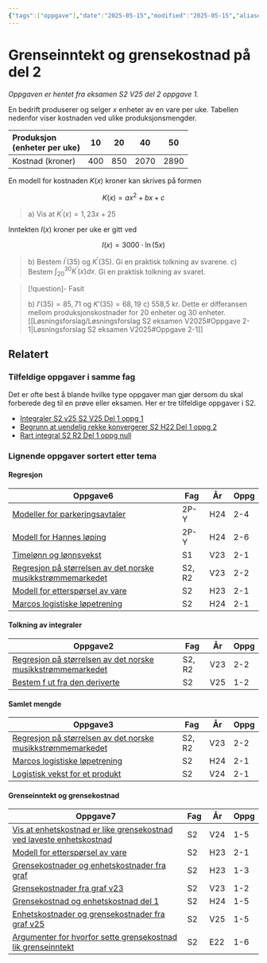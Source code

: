 ```yaml
---
{"tags":["oppgave"],"date":"2025-05-15","modified":"2025-05-15","aliases":[],"dg-publish":true,"temaer":["regresjon","tolkning av integraler","samlet mengde","grenseinntekt og grensekostnad"],"fag":["s2"],"eksamen":"v25","del":2,"oppgave":1,"title":"Grenseinntekt og grensekostnad på del 2","source":"Eksamen S2 vår 2025","todo":null,"permalink":"/grenseinntekt-og-grensekostnad-pa-del-2/","dgPassFrontmatter":true}
---
```



# Grenseinntekt og grensekostnad på del 2

<p><span><em>Oppgaven er hentet fra eksamen S2 V25 del 2 oppgave 1.</em></span></p>

En bedrift produserer og selger $x$ enheter av en vare per uke.
Tabellen nedenfor viser kostnaden ved ulike produksjonsmengder.

| Produksjon <br> (enheter per uke) | 10  | 20  |  40  |  50  |
| :-------------------------------- | :-: | :-: | :--: | :--: |
| Kostnad (kroner)                  | 400 | 850 | 2070 | 2890 |

En modell for kostnaden $K(x)$ kroner kan skrives på formen

$$
K(x)=a x^2+b x+c
$$

> a) Vis at $K^{\prime}(x)=1,23 x+25$

Inntekten $I(x)$ kroner per uke er gitt ved

$$
I(x)=3000 \cdot \ln (5 x)
$$

> b) Bestem $I^{\prime}(35)$ og $K^{\prime}(35)$.
> 	Gi en praktisk tolkning av svarene.
> c) Bestem $\int_{20}^{30} K^{\prime}(x) d x$.
> 	Gi en praktisk tolkning av svaret.

>[!question]- Fasit
> 
>b) $I'(35)=85{,}71 \text{ og } K'(35)=68{,}19$
>c) 558,5 kr. Dette er differansen mellom produksjonskostnader for 20 enheter og 30 enheter.
>[[Løsningsforslag/Løsningsforslag S2 eksamen V2025#Oppgave 2-1\|Løsningsforslag S2 eksamen V2025#Oppgave 2-1]]

## Relatert
<h3><span>Tilfeldige oppgaver i samme fag</span></h3><p><span>Det er ofte best å blande hvilke type oppgaver man gjør dersom du skal forberede deg til en prøve eller eksamen. Her er tre tilfeldige oppgaver i S2.</span></p><div><ul class="dataview list-view-ul"><li><span><a data-tooltip-position="top" aria-label="Integraler S2 v25.md" data-href="Integraler S2 v25.md" href="Integraler S2 v25.md" class="internal-link" target="_blank" rel="noopener nofollow">Integraler S2 v25 S2 V25 Del 1 oppg 1</a></span></li><li><span><a data-tooltip-position="top" aria-label="Begrunn at uendelig rekke konvergerer.md" data-href="Begrunn at uendelig rekke konvergerer.md" href="Begrunn at uendelig rekke konvergerer.md" class="internal-link" target="_blank" rel="noopener nofollow">Begrunn at uendelig rekke konvergerer S2 H22 Del 1 oppg 2</a></span></li><li><span><a data-tooltip-position="top" aria-label="Rart integral.md" data-href="Rart integral.md" href="Rart integral.md" class="internal-link" target="_blank" rel="noopener nofollow">Rart integral S2 R2 Del 1 oppg null</a></span></li></ul></div><h3><span>Lignende oppgaver sortert etter tema</span></h3><h4><span>Regresjon</span></h4><div><table class="dataview table-view-table"><thead class="table-view-thead"><tr class="table-view-tr-header"><th class="table-view-th"><span>Oppgave</span><span class="dataview small-text">6</span></th><th class="table-view-th"><span>Fag</span></th><th class="table-view-th"><span>År</span></th><th class="table-view-th"><span>Oppg</span></th></tr></thead><tbody class="table-view-tbody"><tr><td><span><a data-tooltip-position="top" aria-label="Modeller for parkeringsavtaler.md" data-href="Modeller for parkeringsavtaler.md" href="Modeller for parkeringsavtaler.md" class="internal-link" target="_blank" rel="noopener nofollow">Modeller for parkeringsavtaler</a></span></td><td><span>2P-Y</span></td><td><span>H24</span></td><td><span>2-4</span></td></tr><tr><td><span><a data-tooltip-position="top" aria-label="Modell for Hannes løping.md" data-href="Modell for Hannes løping.md" href="Modell for Hannes løping.md" class="internal-link" target="_blank" rel="noopener nofollow">Modell for Hannes løping</a></span></td><td><span>2P-Y</span></td><td><span>H24</span></td><td><span>2-6</span></td></tr><tr><td><span><a data-tooltip-position="top" aria-label="Timelønn og lønnsvekst.md" data-href="Timelønn og lønnsvekst.md" href="Timelønn og lønnsvekst.md" class="internal-link" target="_blank" rel="noopener nofollow">Timelønn og lønnsvekst</a></span></td><td><span>S1</span></td><td><span>V23</span></td><td><span>2-1</span></td></tr><tr><td><span><a data-tooltip-position="top" aria-label="Regresjon på størrelsen av det norske musikkstrømmemarkedet.md" data-href="Regresjon på størrelsen av det norske musikkstrømmemarkedet.md" href="Regresjon på størrelsen av det norske musikkstrømmemarkedet.md" class="internal-link" target="_blank" rel="noopener nofollow">Regresjon på størrelsen av det norske musikkstrømmemarkedet</a></span></td><td><span>S2, R2</span></td><td><span>V23</span></td><td><span>2-2</span></td></tr><tr><td><span><a data-tooltip-position="top" aria-label="Modell for etterspørsel av vare.md" data-href="Modell for etterspørsel av vare.md" href="Modell for etterspørsel av vare.md" class="internal-link" target="_blank" rel="noopener nofollow">Modell for etterspørsel av vare</a></span></td><td><span>S2</span></td><td><span>H23</span></td><td><span>2-1</span></td></tr><tr><td><span><a data-tooltip-position="top" aria-label="Marcos logistiske løpetrening.md" data-href="Marcos logistiske løpetrening.md" href="Marcos logistiske løpetrening.md" class="internal-link" target="_blank" rel="noopener nofollow">Marcos logistiske løpetrening</a></span></td><td><span>S2</span></td><td><span>H24</span></td><td><span>2-1</span></td></tr></tbody></table></div><h4><span>Tolkning av integraler</span></h4><div><table class="dataview table-view-table"><thead class="table-view-thead"><tr class="table-view-tr-header"><th class="table-view-th"><span>Oppgave</span><span class="dataview small-text">2</span></th><th class="table-view-th"><span>Fag</span></th><th class="table-view-th"><span>År</span></th><th class="table-view-th"><span>Oppg</span></th></tr></thead><tbody class="table-view-tbody"><tr><td><span><a data-tooltip-position="top" aria-label="Regresjon på størrelsen av det norske musikkstrømmemarkedet.md" data-href="Regresjon på størrelsen av det norske musikkstrømmemarkedet.md" href="Regresjon på størrelsen av det norske musikkstrømmemarkedet.md" class="internal-link" target="_blank" rel="noopener nofollow">Regresjon på størrelsen av det norske musikkstrømmemarkedet</a></span></td><td><span>S2, R2</span></td><td><span>V23</span></td><td><span>2-2</span></td></tr><tr><td><span><a data-tooltip-position="top" aria-label="Bestem f ut fra den deriverte.md" data-href="Bestem f ut fra den deriverte.md" href="Bestem f ut fra den deriverte.md" class="internal-link" target="_blank" rel="noopener nofollow">Bestem f ut fra den deriverte</a></span></td><td><span>S2</span></td><td><span>V25</span></td><td><span>1-2</span></td></tr></tbody></table></div><h4><span>Samlet mengde</span></h4><div><table class="dataview table-view-table"><thead class="table-view-thead"><tr class="table-view-tr-header"><th class="table-view-th"><span>Oppgave</span><span class="dataview small-text">3</span></th><th class="table-view-th"><span>Fag</span></th><th class="table-view-th"><span>År</span></th><th class="table-view-th"><span>Oppg</span></th></tr></thead><tbody class="table-view-tbody"><tr><td><span><a data-tooltip-position="top" aria-label="Regresjon på størrelsen av det norske musikkstrømmemarkedet.md" data-href="Regresjon på størrelsen av det norske musikkstrømmemarkedet.md" href="Regresjon på størrelsen av det norske musikkstrømmemarkedet.md" class="internal-link" target="_blank" rel="noopener nofollow">Regresjon på størrelsen av det norske musikkstrømmemarkedet</a></span></td><td><span>S2, R2</span></td><td><span>V23</span></td><td><span>2-2</span></td></tr><tr><td><span><a data-tooltip-position="top" aria-label="Marcos logistiske løpetrening.md" data-href="Marcos logistiske løpetrening.md" href="Marcos logistiske løpetrening.md" class="internal-link" target="_blank" rel="noopener nofollow">Marcos logistiske løpetrening</a></span></td><td><span>S2</span></td><td><span>H24</span></td><td><span>2-1</span></td></tr><tr><td><span><a data-tooltip-position="top" aria-label="Logistisk vekst for et produkt.md" data-href="Logistisk vekst for et produkt.md" href="Logistisk vekst for et produkt.md" class="internal-link" target="_blank" rel="noopener nofollow">Logistisk vekst for et produkt</a></span></td><td><span>S2</span></td><td><span>V24</span></td><td><span>2-1</span></td></tr></tbody></table></div><h4><span>Grenseinntekt og grensekostnad</span></h4><div><table class="dataview table-view-table"><thead class="table-view-thead"><tr class="table-view-tr-header"><th class="table-view-th"><span>Oppgave</span><span class="dataview small-text">7</span></th><th class="table-view-th"><span>Fag</span></th><th class="table-view-th"><span>År</span></th><th class="table-view-th"><span>Oppg</span></th></tr></thead><tbody class="table-view-tbody"><tr><td><span><a data-tooltip-position="top" aria-label="Vis at enhetskostnad er like grensekostnad ved laveste enhetskostnad.md" data-href="Vis at enhetskostnad er like grensekostnad ved laveste enhetskostnad.md" href="Vis at enhetskostnad er like grensekostnad ved laveste enhetskostnad.md" class="internal-link" target="_blank" rel="noopener nofollow">Vis at enhetskostnad er like grensekostnad ved laveste enhetskostnad</a></span></td><td><span>S2</span></td><td><span>V24</span></td><td><span>1-5</span></td></tr><tr><td><span><a data-tooltip-position="top" aria-label="Modell for etterspørsel av vare.md" data-href="Modell for etterspørsel av vare.md" href="Modell for etterspørsel av vare.md" class="internal-link" target="_blank" rel="noopener nofollow">Modell for etterspørsel av vare</a></span></td><td><span>S2</span></td><td><span>H23</span></td><td><span>2-1</span></td></tr><tr><td><span><a data-tooltip-position="top" aria-label="Grensekostnader og enhetskostnader fra graf.md" data-href="Grensekostnader og enhetskostnader fra graf.md" href="Grensekostnader og enhetskostnader fra graf.md" class="internal-link" target="_blank" rel="noopener nofollow">Grensekostnader og enhetskostnader fra graf</a></span></td><td><span>S2</span></td><td><span>H23</span></td><td><span>1-3</span></td></tr><tr><td><span><a data-tooltip-position="top" aria-label="Grensekostnader fra graf v23.md" data-href="Grensekostnader fra graf v23.md" href="Grensekostnader fra graf v23.md" class="internal-link" target="_blank" rel="noopener nofollow">Grensekostnader fra graf v23</a></span></td><td><span>S2</span></td><td><span>V23</span></td><td><span>1-2</span></td></tr><tr><td><span><a data-tooltip-position="top" aria-label="Grensekostnad og enhetskostnad del 1.md" data-href="Grensekostnad og enhetskostnad del 1.md" href="Grensekostnad og enhetskostnad del 1.md" class="internal-link" target="_blank" rel="noopener nofollow">Grensekostnad og enhetskostnad del 1</a></span></td><td><span>S2</span></td><td><span>H24</span></td><td><span>1-5</span></td></tr><tr><td><span><a data-tooltip-position="top" aria-label="Enhetskostnader og grensekostnader fra graf v25.md" data-href="Enhetskostnader og grensekostnader fra graf v25.md" href="Enhetskostnader og grensekostnader fra graf v25.md" class="internal-link" target="_blank" rel="noopener nofollow">Enhetskostnader og grensekostnader fra graf v25</a></span></td><td><span>S2</span></td><td><span>V25</span></td><td><span>1-5</span></td></tr><tr><td><span><a data-tooltip-position="top" aria-label="Argumenter for hvorfor sette grensekostnad lik grenseinntekt.md" data-href="Argumenter for hvorfor sette grensekostnad lik grenseinntekt.md" href="Argumenter for hvorfor sette grensekostnad lik grenseinntekt.md" class="internal-link" target="_blank" rel="noopener nofollow">Argumenter for hvorfor sette grensekostnad lik grenseinntekt</a></span></td><td><span>S2</span></td><td><span>E22</span></td><td><span>1-6</span></td></tr></tbody></table></div>
